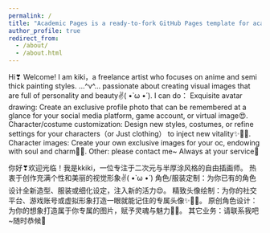```yaml
---
permalink: /
title: "Academic Pages is a ready-to-fork GitHub Pages template for academic personal websites"
author_profile: true
redirect_from: 
  - /about/
  - /about.html
---
```


Hi❣ Welcome! I am kiki，a freelance artist who focuses on anime and semi thick painting styles. …^v^… passionate about creating visual images that are full of personality and beauty✌( •̀ ω •́ ).
I can do：
Exquisite avatar drawing: Create an exclusive profile photo that can be remembered at a glance for your social media platform, game account, or virtual image😍. 
Character/costume customization: Design new styles, costumes, or refine settings for your characters（or Just clothing） to inject new vitality✨🧝‍♀️.
Character images: Create your own exclusive images for your oc, endowing with soul and charm💝🎨.
Other: please contact me~ Always at your service🎇

你好❣欢迎光临！我是kkiki，一位专注于二次元与半厚涂风格的自由插画师。 热衷于创作充满个性和美丽的视觉形象✌( •̀ ω •́ )
角色/服装定制：为你已有的角色设计全新造型、服装或细化设定，注入新的活力😍。
精致头像绘制：为你的社交平台、游戏账号或虚拟形象打造一眼就能记住的专属头像✨🧝‍♀️。
原创角色设计：为你的想象打造属于你专属的图片，赋予灵魂与魅力💝🎨。
其它业务：请联系我吧~随时恭候🎇
